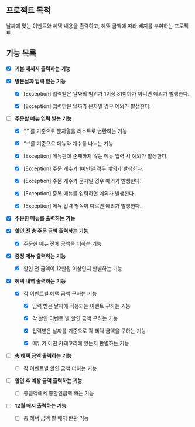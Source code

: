 ## 프로젝트 목적

날짜에 맞는 이벤트와 혜택 내용을 출력하고, 혜택 금액에 따라 배지를 부여하는 프로젝트

## 기능 목록

-[x] **기본 메세지 출력하는 기능**

- [x] **방문날짜 입력 받는 기능**

    - [x] [Exception] 입력받은 날짜의 범위가 1이상 31이하가 아니면 예외가 발생한다.

    - [x] [Exception] 입력받은 날짜가 문자일 경우 예외가 발생한다.

- [ ] **주문할 메뉴 입력 받는 기능**

    - [x] “,” 를 기준으로 문자열을 리스트로 변환하는 기능

    - [x] “-”를 기준으로 메뉴와 개수를 나누는 기능

    - [x] [Exception] 메뉴판에 존재하지 않는 메뉴 입력 시 예외가 발생한다.

    - [x] [Exception] 주문 개수가 1미만일 경우 예외가 발생한다.

    - [x] [Exception] 주문 개수가 문자일 경우 예외가 발생한다.

    - [x] [Exception] 중복 메뉴를 입력하면 예외가 발생한다.

    - [x] [Exception] 메뉴 입력 형식이 다르면 예외가 발생한다.

- [x] **주문한 메뉴를 출력하는 기능**

- [x] **할인 전 총 주문 금액 출력하는 기능**

    - [x] 주문한 메뉴 전체 금액을 더하는 기능

- [x] **증정 메뉴 출력하는 기능**

    - [x] 할인 전 금액이 12만원 이상인지 판별하는 기능

- [x] **혜택 내역 출력하는 기능**

    - [x] 각 이벤트별 혜택 금액 구하는 기능

        - [x] 입력 받은 날짜에 적용되는 이벤트 구하는 기능

        - [x] 각 할인 이벤트 별 할인 금액 구하는 기능

        - [x] 입력받은 날짜를 기준으로 각 혜택 금액을 구하는 기능

        - [x] 메뉴가 어떤 카테고리에 있는지 판별하는 기능

- [ ] **총 혜택 금액 출력하는 기능**

    - [ ] 각 이벤트별 할인 금액 더하는 기능

- [ ] **할인 후 예상 금액 출력하는 기능**

    - [ ] 총금액에서 총할인금액 빼는 기능

- [ ] **12월 배지 출력하는 기능**

    - [ ] 총 혜택 금액 별 배지 반환 기능
